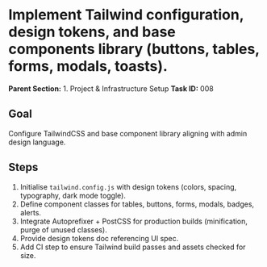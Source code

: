 # Implement Tailwind configuration, design tokens, and base components library (buttons, tables, forms, modals, toasts).

**Parent Section:** 1. Project & Infrastructure Setup
**Task ID:** 008

## Goal
Configure TailwindCSS and base component library aligning with admin design language.

## Steps
1. Initialise `tailwind.config.js` with design tokens (colors, spacing, typography, dark mode toggle).
2. Define component classes for tables, buttons, forms, modals, badges, alerts.
3. Integrate Autoprefixer + PostCSS for production builds (minification, purge of unused classes).
4. Provide design tokens doc referencing UI spec.
5. Add CI step to ensure Tailwind build passes and assets checked for size.
